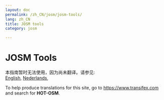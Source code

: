 ```yaml
---
layout: doc
permalink: /zh_CN/josm/josm-tools/
lang: zh_CN
title: JOSM tools
category: josm

---
```


JOSM Tools
=================  

本指南暂时无法使用，因为尚未翻译。请参见:  
[English](/en/josm/josm-tools/),
[Nederlands](/nl_NL/josm/josm-tools/),  

To help produce translations for this site, go to <https://www.transifex.com> and search for **HOT-OSM**.  


